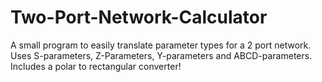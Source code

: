 # Two-Port-Network-Calculator
A small program to easily translate parameter types for a 2 port network. Uses S-parameters, Z-Parameters, Y-parameters and ABCD-parameters. Includes a polar to rectangular converter!
